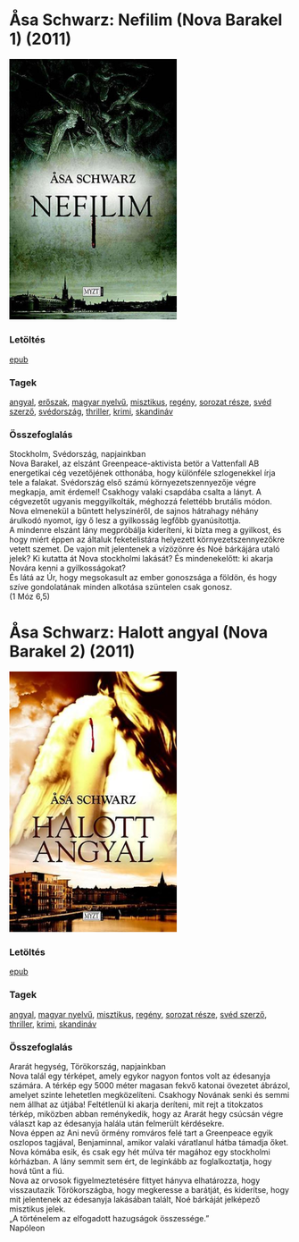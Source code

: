 # <a name="id_683">Åsa Schwarz: Nefilim (Nova Barakel 1) (2011)</a>
<img src="https://github.com/BercziSandor/calibre_lib/raw/main/libs/main/Asa%20Schwarz/Nefilim%20%28683%29/cover.jpg" alt="cover" width="300"/>

### Letöltés
[epub](https://github.com/BercziSandor/calibre_lib/raw/main/libs/main/Asa%20Schwarz/Nefilim%20%28683%29/Nefilim%20-%20Asa%20Schwarz.epub)

### Tagek
[angyal](https://github.com/berczisandor/calibre_lib/blob/main/main/_tags/angyal.md), [erőszak](https://github.com/berczisandor/calibre_lib/blob/main/main/_tags/er%c5%91szak.md), [magyar nyelvű](https://github.com/berczisandor/calibre_lib/blob/main/main/_tags/magyar%20nyelv%c5%b1.md), [misztikus](https://github.com/berczisandor/calibre_lib/blob/main/main/_tags/misztikus.md), [regény](https://github.com/berczisandor/calibre_lib/blob/main/main/_tags/reg%c3%a9ny.md), [sorozat része](https://github.com/berczisandor/calibre_lib/blob/main/main/_tags/sorozat%20r%c3%a9sze.md), [svéd szerző](https://github.com/berczisandor/calibre_lib/blob/main/main/_tags/sv%c3%a9d%20szerz%c5%91.md), [svédország](https://github.com/berczisandor/calibre_lib/blob/main/main/_tags/sv%c3%a9dorsz%c3%a1g.md), [thriller](https://github.com/berczisandor/calibre_lib/blob/main/main/_tags/thriller.md), [krimi](https://github.com/berczisandor/calibre_lib/blob/main/main/_tags/krimi.md), [skandináv](https://github.com/berczisandor/calibre_lib/blob/main/main/_tags/skandin%c3%a1v.md)

### Összefoglalás
<div>
<p>Stockholm, Svédország, napjainkban<br>Nova Barakel, az elszánt Greenpeace-aktivista betör a Vattenfall AB energetikai cég vezetőjének otthonába, hogy különféle szlogenekkel írja tele a falakat. Svédország első számú környezetszennyezője végre megkapja, amit érdemel! Csakhogy valaki csapdába csalta a lányt. A cégvezetőt ugyanis meggyilkolták, méghozzá felettébb brutális módon. Nova elmenekül a bűntett helyszínéről, de sajnos hátrahagy néhány árulkodó nyomot, így ő lesz a gyilkosság legfőbb gyanúsítottja.<br>A mindenre elszánt lány megpróbálja kideríteni, ki bízta meg a gyilkost, és hogy miért éppen az általuk feketelistára helyezett környezetszennyezőkre vetett szemet. De vajon mit jelentenek a vízözönre és Noé bárkájára utaló jelek? Ki kutatta át Nova stockholmi lakását? És mindenekelőtt: ki akarja Novára kenni a gyilkosságokat?<br>És látá az Úr, hogy megsokasult az ember gonoszsága a földön, és hogy szíve gondolatának minden alkotása szüntelen csak gonosz.<br>(1 Móz 6,5)</p></div>


# <a name="id_684">Åsa Schwarz: Halott angyal (Nova Barakel 2) (2011)</a>
<img src="https://github.com/BercziSandor/calibre_lib/raw/main/libs/main/Asa%20Schwarz/Halott%20angyal%20%28684%29/cover.jpg" alt="cover" width="300"/>

### Letöltés
[epub](https://github.com/BercziSandor/calibre_lib/raw/main/libs/main/Asa%20Schwarz/Halott%20angyal%20%28684%29/Halott%20angyal%20-%20Asa%20Schwarz.epub)

### Tagek
[angyal](https://github.com/berczisandor/calibre_lib/blob/main/main/_tags/angyal.md), [magyar nyelvű](https://github.com/berczisandor/calibre_lib/blob/main/main/_tags/magyar%20nyelv%c5%b1.md), [misztikus](https://github.com/berczisandor/calibre_lib/blob/main/main/_tags/misztikus.md), [regény](https://github.com/berczisandor/calibre_lib/blob/main/main/_tags/reg%c3%a9ny.md), [sorozat része](https://github.com/berczisandor/calibre_lib/blob/main/main/_tags/sorozat%20r%c3%a9sze.md), [svéd szerző](https://github.com/berczisandor/calibre_lib/blob/main/main/_tags/sv%c3%a9d%20szerz%c5%91.md), [thriller](https://github.com/berczisandor/calibre_lib/blob/main/main/_tags/thriller.md), [krimi](https://github.com/berczisandor/calibre_lib/blob/main/main/_tags/krimi.md), [skandináv](https://github.com/berczisandor/calibre_lib/blob/main/main/_tags/skandin%c3%a1v.md)

### Összefoglalás
<div>
<p>Ararát ​hegység, Törökország, napjainkban<br>Nova talál egy térképet, amely egykor nagyon fontos volt az édesanyja számára. A térkép egy 5000 méter magasan fekvő katonai övezetet ábrázol, amelyet szinte lehetetlen megközelíteni. Csakhogy Novának senki és semmi nem állhat az útjába! Feltétlenül ki akarja deríteni, mit rejt a titokzatos térkép, miközben abban reménykedik, hogy az Ararát hegy csúcsán végre választ kap az édesanyja halála után felmerült kérdésekre.<br>Nova éppen az Ani nevű örmény romváros felé tart a Greenpeace egyik oszlopos tagjával, Benjaminnal, amikor valaki váratlanul hátba támadja őket. Nova kómába esik, és csak egy hét múlva tér magához egy stockholmi kórházban. A lány semmit sem ért, de leginkább az foglalkoztatja, hogy hová tűnt a fiú.<br>Nova az orvosok figyelmeztetésére fittyet hányva elhatározza, hogy visszautazik Törökországba, hogy megkeresse a barátját, és kiderítse, hogy mit jelentenek az édesanyja lakásában talált, Noé bárkáját jelképező misztikus jelek.<br>„A történelem az elfogadott hazugságok összessége.”<br>Napóleon</p></div>


